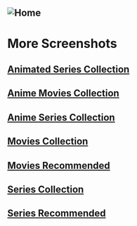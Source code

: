 ## ![Home](home.jpg)
# More Screenshots
## [Animated Series Collection](animated_series.md)
## [Anime Movies Collection](anime_movies.md)
## [Anime Series Collection](anime_series.md)
## [Movies Collection](movie.md)
## [Movies Recommended](movies_recommended.md)
## [Series Collection](series.md)
## [Series Recommended](series_recommended.md)